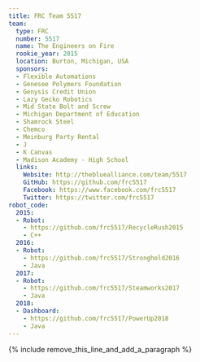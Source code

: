```yaml
---
title: FRC Team 5517
team:
  type: FRC
  number: 5517
  name: The Engineers on Fire
  rookie_year: 2015
  location: Burton, Michigan, USA
  sponsors:
  - Flexible Automations
  - Genesee Polymers Foundation
  - Genysis Credit Union
  - Lazy Gecko Robotics
  - Mid State Bolt and Screw
  - Michigan Department of Education
  - Shamrock Steel
  - Chemco
  - Meinburg Party Rental
  - J
  - K Canvas
  - Madison Academy - High School
  links:
    Website: http://thebluealliance.com/team/5517
    GitHub: https://github.com/frc5517
    Facebook: https://www.facebook.com/frc5517
    Twitter: https://twitter.com/frc5517
robot_code:
  2015:
  - Robot:
    - https://github.com/frc5517/RecycleRush2015
    - C++
  2016:
  - Robot:
    - https://github.com/frc5517/Stronghold2016
    - Java
  2017:
  - Robot:
    - https://github.com/frc5517/Steamworks2017
    - Java
  2018:
  - Dashboard:
    - https://github.com/frc5517/PowerUp2018
    - Java
---
```


{% include remove_this_line_and_add_a_paragraph %}
